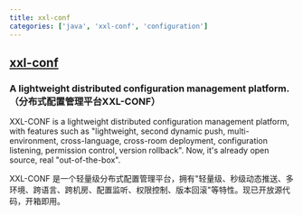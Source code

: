 ```yaml
---
title: xxl-conf
categories: ['java', 'xxl-conf', 'configuration']
---
```

## [xxl-conf](https://github.com/xuxueli/xxl-conf)

### A lightweight distributed configuration management platform. （分布式配置管理平台XXL-CONF）

XXL-CONF is a lightweight distributed configuration management platform, 
with features such as "lightweight, second dynamic push, multi-environment, cross-language, cross-room deployment, configuration listening, permission control, version rollback".
Now, it's already open source, real "out-of-the-box".

XXL-CONF 是一个轻量级分布式配置管理平台，拥有"轻量级、秒级动态推送、多环境、跨语言、跨机房、配置监听、权限控制、版本回滚"等特性。现已开放源代码，开箱即用。
